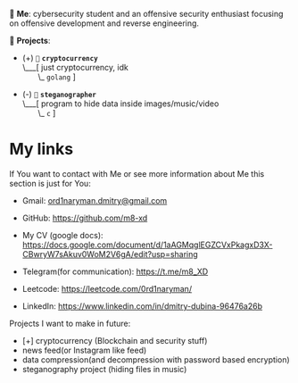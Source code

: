 💬 **Me**: cybersecurity student and an offensive security enthusiast focusing on offensive development and reverse engineering.

🌱 **Projects**:

- (+) `💉` **`cryptocurrency`**<br>
\\___[ just cryptocurrency, idk<br>
&nbsp;&nbsp;&nbsp;&nbsp;&nbsp;&nbsp;&nbsp;\\\_ `golang` ]

- (-) `🐧` **`steganographer`**<br>
\\___[ program to hide data inside images/music/video<br>
&nbsp;&nbsp;&nbsp;&nbsp;&nbsp;&nbsp;&nbsp;\\\_ `c` ]

# My links
If You want to contact with Me or see more information about Me this section is just for You:

* Gmail: ord1naryman.dmitry@gmail.com

* GitHub: https://github.com/m8-xd
* My CV (google docs): https://docs.google.com/document/d/1aAGMqglEGZCVxPkagxD3X-CBwryW7sAkuv0WoM2V6gA/edit?usp=sharing

* Telegram(for communication): https://t.me/m8_XD

* Leetcode: https://leetcode.com/0rd1naryman/

* LinkedIn: https://www.linkedin.com/in/dmitry-dubina-96476a26b

Projects I want to make in future:
- [+] cryptocurrency (Blockchain and security stuff)
- news feed(or Instagram like feed)
- data compression(and decompression with password based encryption)
- steganography project (hiding files in music)
